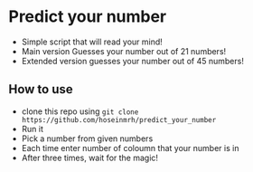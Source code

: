 # Predict your number
- Simple script that will read your mind!
- Main version Guesses your number out of 21 numbers!
- Extended version guesses your number out of 45 numbers!

## How to use
- clone this repo using `git clone https://github.com/hoseinmrh/predict_your_number`
- Run it
- Pick a number from given numbers
- Each time enter number of coloumn that your number is in
- After three times, wait for the magic!
